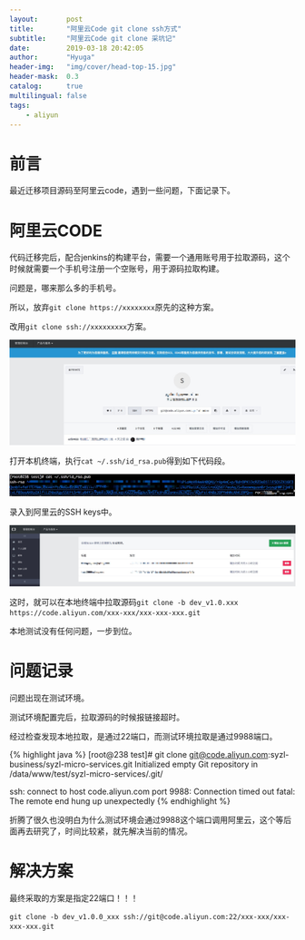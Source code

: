 ```yaml
---
layout:       post
title:        "阿里云Code git clone ssh方式"
subtitle:     "阿里云Code git clone 采坑记"
date:         2019-03-18 20:42:05
author:       "Hyuga"
header-img:   "img/cover/head-top-15.jpg"
header-mask:  0.3
catalog:      true
multilingual: false
tags:
    - aliyun
---
```


# 前言
最近迁移项目源码至阿里云code，遇到一些问题，下面记录下。

# 阿里云CODE
代码迁移完后，配合jenkins的构建平台，需要一个通用账号用于拉取源码，这个时候就需要一个手机号注册一个空账号，用于源码拉取构建。

问题是，哪来那么多的手机号。

所以，放弃`git clone https://xxxxxxxx`原先的这种方案。

改用`git clone ssh://xxxxxxxxx`方案。

![](/img/2019/2019-03/aliyun-problem-1.png)

打开本机终端，执行`cat ~/.ssh/id_rsa.pub`得到如下代码段。

![](/img/2019/2019-03/aliyun-problem-3.png)

录入到阿里云的SSH keys中。

![](/img/2019/2019-03/aliyun-problem-2.png)

这时，就可以在本地终端中拉取源码`git clone -b dev_v1.0.xxx https://code.aliyun.com/xxx-xxx/xxx-xxx-xxx.git`

本地测试没有任何问题，一步到位。

# 问题记录

问题出现在测试环境。

测试环境配置完后，拉取源码的时候报链接超时。

经过检查发现本地拉取，是通过22端口，而测试环境拉取是通过9988端口。

{% highlight java %}
[root@238 test]# git clone  git@code.aliyun.com:syzl-business/syzl-micro-services.git
Initialized empty Git repository in /data/www/test/syzl-micro-services/.git/

ssh: connect to host code.aliyun.com port 9988: Connection timed out
fatal: The remote end hung up unexpectedly
{% endhighlight %}

折腾了很久也没明白为什么测试环境会通过9988这个端口调用阿里云，这个等后面再去研究了，时间比较紧，就先解决当前的情况。

# 解决方案

最终采取的方案是指定22端口！！！

`git clone -b dev_v1.0.0_xxx ssh://git@code.aliyun.com:22/xxx-xxx/xxx-xxx-xxx.git`


